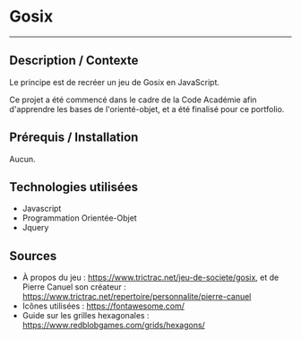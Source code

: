# Gosix
---

## Description / Contexte
Le principe est de recréer un jeu de Gosix en JavaScript.

Ce projet a été commencé dans le cadre de la Code Académie afin d'apprendre les bases de l'orienté-objet, et a été finalisé pour ce portfolio.


## Prérequis / Installation
Aucun.


## Technologies utilisées
* Javascript
* Programmation Orientée-Objet
* Jquery


## Sources
* À propos du jeu : https://www.trictrac.net/jeu-de-societe/gosix, et de Pierre Canuel son créateur : https://www.trictrac.net/repertoire/personnalite/pierre-canuel
* Icônes utilisées : https://fontawesome.com/
* Guide sur les grilles hexagonales : https://www.redblobgames.com/grids/hexagons/